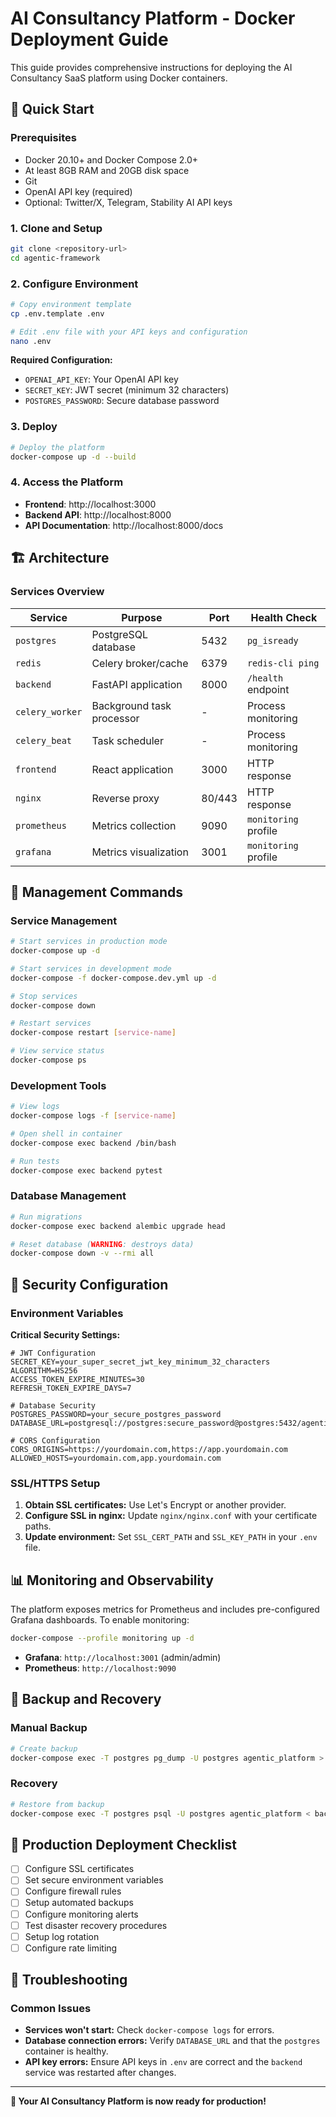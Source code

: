 # AI Consultancy Platform - Docker Deployment Guide

This guide provides comprehensive instructions for deploying the AI Consultancy SaaS platform using Docker containers.

## 🚀 Quick Start

### Prerequisites

- Docker 20.10+ and Docker Compose 2.0+
- At least 8GB RAM and 20GB disk space
- Git
- OpenAI API key (required)
- Optional: Twitter/X, Telegram, Stability AI API keys

### 1. Clone and Setup

```bash
git clone <repository-url>
cd agentic-framework
```

### 2. Configure Environment

```bash
# Copy environment template
cp .env.template .env

# Edit .env file with your API keys and configuration
nano .env
```

**Required Configuration:**
- `OPENAI_API_KEY`: Your OpenAI API key
- `SECRET_KEY`: JWT secret (minimum 32 characters)
- `POSTGRES_PASSWORD`: Secure database password

### 3. Deploy

```bash
# Deploy the platform
docker-compose up -d --build
```

### 4. Access the Platform

- **Frontend**: http://localhost:3000
- **Backend API**: http://localhost:8000
- **API Documentation**: http://localhost:8000/docs

## 🏗️ Architecture

### Services Overview

| Service | Purpose | Port | Health Check |
|---|---|---|---|
| `postgres` | PostgreSQL database | 5432 | `pg_isready` |
| `redis` | Celery broker/cache | 6379 | `redis-cli ping` |
| `backend` | FastAPI application | 8000 | `/health` endpoint |
| `celery_worker` | Background task processor | - | Process monitoring |
| `celery_beat` | Task scheduler | - | Process monitoring |
| `frontend` | React application | 3000 | HTTP response |
| `nginx` | Reverse proxy | 80/443 | HTTP response |
| `prometheus` | Metrics collection | 9090 | `monitoring` profile |
| `grafana` | Metrics visualization | 3001 | `monitoring` profile |


## 🔧 Management Commands

### Service Management

```bash
# Start services in production mode
docker-compose up -d

# Start services in development mode
docker-compose -f docker-compose.dev.yml up -d

# Stop services
docker-compose down

# Restart services
docker-compose restart [service-name]

# View service status
docker-compose ps
```

### Development Tools

```bash
# View logs
docker-compose logs -f [service-name]

# Open shell in container
docker-compose exec backend /bin/bash

# Run tests
docker-compose exec backend pytest
```

### Database Management

```bash
# Run migrations
docker-compose exec backend alembic upgrade head

# Reset database (WARNING: destroys data)
docker-compose down -v --rmi all
```

## 🔐 Security Configuration

### Environment Variables

**Critical Security Settings:**
```env
# JWT Configuration
SECRET_KEY=your_super_secret_jwt_key_minimum_32_characters
ALGORITHM=HS256
ACCESS_TOKEN_EXPIRE_MINUTES=30
REFRESH_TOKEN_EXPIRE_DAYS=7

# Database Security
POSTGRES_PASSWORD=your_secure_postgres_password
DATABASE_URL=postgresql://postgres:secure_password@postgres:5432/agentic_platform

# CORS Configuration
CORS_ORIGINS=https://yourdomain.com,https://app.yourdomain.com
ALLOWED_HOSTS=yourdomain.com,app.yourdomain.com
```

### SSL/HTTPS Setup

1.  **Obtain SSL certificates:** Use Let's Encrypt or another provider.
2.  **Configure SSL in nginx:** Update `nginx/nginx.conf` with your certificate paths.
3.  **Update environment:** Set `SSL_CERT_PATH` and `SSL_KEY_PATH` in your `.env` file.


## 📊 Monitoring and Observability

The platform exposes metrics for Prometheus and includes pre-configured Grafana dashboards. To enable monitoring:

```bash
docker-compose --profile monitoring up -d
```

- **Grafana**: `http://localhost:3001` (admin/admin)
- **Prometheus**: `http://localhost:9090`


## 🔄 Backup and Recovery

### Manual Backup

```bash
# Create backup
docker-compose exec -T postgres pg_dump -U postgres agentic_platform > backup_$(date +%Y%m%d_%H%M%S).sql
```

### Recovery

```bash
# Restore from backup
docker-compose exec -T postgres psql -U postgres agentic_platform < backup_file.sql
```

## 🚀 Production Deployment Checklist

- [ ] Configure SSL certificates
- [ ] Set secure environment variables
- [ ] Configure firewall rules
- [ ] Setup automated backups
- [ ] Configure monitoring alerts
- [ ] Test disaster recovery procedures
- [ ] Setup log rotation
- [ ] Configure rate limiting

## 🐛 Troubleshooting

### Common Issues

-   **Services won't start:** Check `docker-compose logs` for errors.
-   **Database connection errors:** Verify `DATABASE_URL` and that the `postgres` container is healthy.
-   **API key errors:** Ensure API keys in `.env` are correct and the `backend` service was restarted after changes.

---

**🎉 Your AI Consultancy Platform is now ready for production!**
